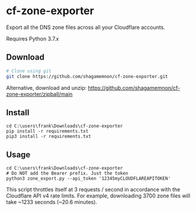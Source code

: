 # cf-zone-exporter
Export all the DNS zone files across all your Cloudflare accounts.

Requires Python 3.7.x

## Download
```sh
# Clone using git
git clone https://github.com/shagamemnon/cf-zone-exporter.git
```
Alternative, download and unzip:
https://github.com/shagamemnon/cf-zone-exporter/zipball/main

## Install
```
cd C:\users\frank\Downloads\cf-zone-exporter
pip install -r requirements.txt
pip3 install -r requirements.txt
```
## Usage
```
cd C:\users\frank\Downloads\cf-zone-exporter
# Do NOT add the Bearer prefix. Just the token
python3 zone_export.py --api_token '12345myCLOUDFLAREAPITOKEN'
```

This script throttles itself at 3 requests / second in accordance with the Cloudflare API v4 rate limits. For example, downloading 3700 zone files will take ~1233 seconds (~20.6 minutes).
